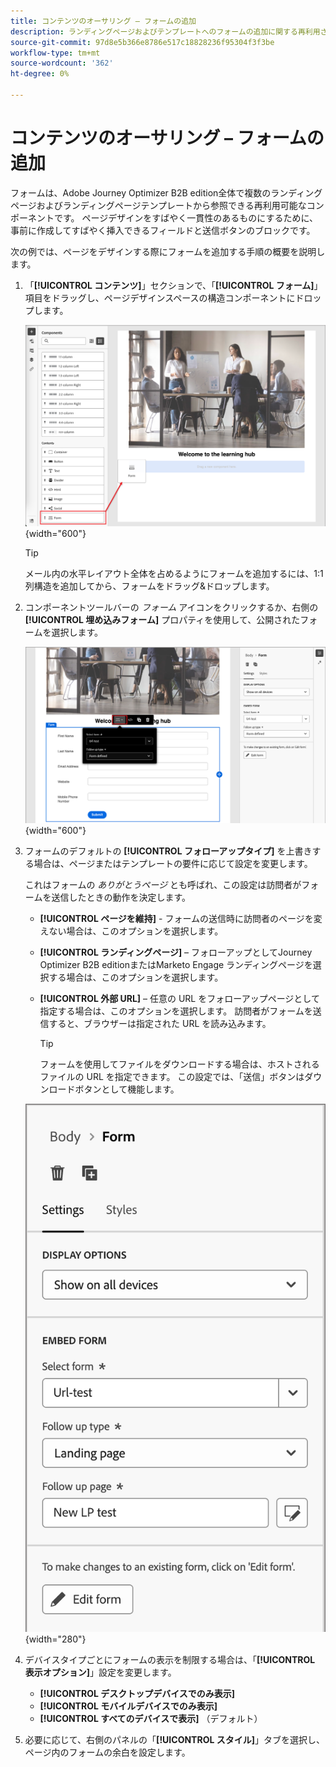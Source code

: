 ```yaml
---
title: コンテンツのオーサリング – フォームの追加
description: ランディングページおよびテンプレートへのフォームの追加に関する再利用されたセクション
source-git-commit: 97d8e5b366e8786e517c18828236f95304f3f3be
workflow-type: tm+mt
source-wordcount: '362'
ht-degree: 0%

---
```


# コンテンツのオーサリング – フォームの追加

フォームは、Adobe Journey Optimizer B2B edition全体で複数のランディングページおよびランディングページテンプレートから参照できる再利用可能なコンポーネントです。 ページデザインをすばやく一貫性のあるものにするために、事前に作成してすばやく挿入できるフィールドと送信ボタンのブロックです。

次の例では、ページをデザインする際にフォームを追加する手順の概要を説明します。

1. 「**[!UICONTROL コンテンツ]**」セクションで、「**[!UICONTROL フォーム]**」項目をドラッグし、ページデザインスペースの構造コンポーネントにドロップします。

   ![ フォームコンポーネントをビジュアルデザインスペースにドラッグ ](../assets/content-design-shared/content-design-add-form.png){width="600"}

   >[!TIP]
   >
   >メール内の水平レイアウト全体を占めるようにフォームを追加するには、1:1 列構造を追加してから、フォームをドラッグ&amp;ドロップします。

1. コンポーネントツールバーの _フォーム_ アイコンをクリックするか、右側の **[!UICONTROL 埋め込みフォーム]** プロパティを使用して、公開されたフォームを選択します。

   ![ 公開されたフォームを選択する ](../assets/content-design-shared/content-design-add-form-properties.png){width="600"}

1. フォームのデフォルトの **[!UICONTROL フォローアップタイプ]** を上書きする場合は、ページまたはテンプレートの要件に応じて設定を変更します。

   これはフォームの _ありがとうページ_ とも呼ばれ、この設定は訪問者がフォームを送信したときの動作を決定します。

   * **[!UICONTROL ページを維持]** - フォームの送信時に訪問者のページを変えない場合は、このオプションを選択します。

   * **[!UICONTROL ランディングページ]** – フォローアップとしてJourney Optimizer B2B editionまたはMarketo Engage ランディングページを選択する場合は、このオプションを選択します。

   * **[!UICONTROL 外部 URL]** – 任意の URL をフォローアップページとして指定する場合は、このオプションを選択します。 訪問者がフォームを送信すると、ブラウザーは指定された URL を読み込みます。

     >[!TIP]
     >
     >フォームを使用してファイルをダウンロードする場合は、ホストされるファイルの URL を指定できます。 この設定では、「送信」ボタンはダウンロードボタンとして機能します。

   ![ フォローアップ設定の変更 ](../assets/content-design-shared/content-design-add-form-follow-up.png){width="280"}

1. デバイスタイプごとにフォームの表示を制限する場合は、「**[!UICONTROL 表示オプション]**」設定を変更します。

   * **[!UICONTROL デスクトップデバイスでのみ表示]**
   * **[!UICONTROL モバイルデバイスでのみ表示]**
   * **[!UICONTROL すべてのデバイスで表示]** （デフォルト）

1. 必要に応じて、右側のパネルの「**[!UICONTROL スタイル]**」タブを選択し、ページ内のフォームの余白を設定します。

